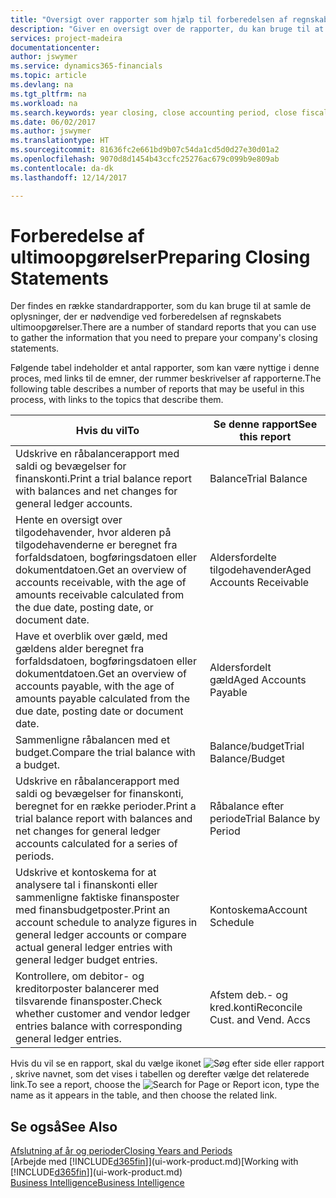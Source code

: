 ```yaml
---
title: "Oversigt over rapporter som hjælp til forberedelsen af regnskabsafslutning | Microsoft Docs"
description: "Giver en oversigt over de rapporter, du kan bruge til at samle oplysninger til udarbejdelse af virksomhedens ultimoopgørelser ved regnskabsårets afslutning."
services: project-madeira
documentationcenter: 
author: jswymer
ms.service: dynamics365-financials
ms.topic: article
ms.devlang: na
ms.tgt_pltfrm: na
ms.workload: na
ms.search.keywords: year closing, close accounting period, close fiscal year, aging, creditor payments, vendor payments, assets, liabilities, equity, analysis, reporting, financial report, business intelligence, BI, Power Bi, KPI
ms.date: 06/02/2017
ms.author: jswymer
ms.translationtype: HT
ms.sourcegitcommit: 81636fc2e661bd9b07c54da1cd5d0d27e30d01a2
ms.openlocfilehash: 9070d8d1454b43ccfc25276ac679c099b9e809ab
ms.contentlocale: da-dk
ms.lasthandoff: 12/14/2017

---
```

# <a name="preparing-closing-statements"></a><span data-ttu-id="bb1a1-103">Forberedelse af ultimoopgørelser</span><span class="sxs-lookup"><span data-stu-id="bb1a1-103">Preparing Closing Statements</span></span>
<span data-ttu-id="bb1a1-104">Der findes en række standardrapporter, som du kan bruge til at samle de oplysninger, der er nødvendige ved forberedelsen af regnskabets ultimoopgørelser.</span><span class="sxs-lookup"><span data-stu-id="bb1a1-104">There are a number of standard reports that you can use to gather the information that you need to prepare your company's closing statements.</span></span>

<span data-ttu-id="bb1a1-105">Følgende tabel indeholder et antal rapporter, som kan være nyttige i denne proces, med links til de emner, der rummer beskrivelser af rapporterne.</span><span class="sxs-lookup"><span data-stu-id="bb1a1-105">The following table describes a number of reports that may be useful in this process, with links to the topics that describe them.</span></span>

| <span data-ttu-id="bb1a1-106">Hvis du vil</span><span class="sxs-lookup"><span data-stu-id="bb1a1-106">To</span></span> | <span data-ttu-id="bb1a1-107">Se denne rapport</span><span class="sxs-lookup"><span data-stu-id="bb1a1-107">See this report</span></span> |
| --- | --- |
| <span data-ttu-id="bb1a1-108">Udskrive en råbalancerapport med saldi og bevægelser for finanskonti.</span><span class="sxs-lookup"><span data-stu-id="bb1a1-108">Print a trial balance report with balances and net changes for general ledger accounts.</span></span> |<span data-ttu-id="bb1a1-109">Balance</span><span class="sxs-lookup"><span data-stu-id="bb1a1-109">Trial Balance</span></span> |
| <span data-ttu-id="bb1a1-110">Hente en oversigt over tilgodehavender, hvor alderen på tilgodehavenderne er beregnet fra forfaldsdatoen, bogføringsdatoen eller dokumentdatoen.</span><span class="sxs-lookup"><span data-stu-id="bb1a1-110">Get an overview of accounts receivable, with the age of amounts receivable calculated from the due date, posting date, or document date.</span></span> |<span data-ttu-id="bb1a1-111">Aldersfordelte tilgodehavender</span><span class="sxs-lookup"><span data-stu-id="bb1a1-111">Aged Accounts Receivable</span></span> |
| <span data-ttu-id="bb1a1-112">Have et overblik over gæld, med gældens alder beregnet fra forfaldsdatoen, bogføringsdatoen eller dokumentdatoen.</span><span class="sxs-lookup"><span data-stu-id="bb1a1-112">Get an overview of accounts payable, with the age of amounts payable calculated from the due date, posting date or document date.</span></span> |<span data-ttu-id="bb1a1-113">Aldersfordelt gæld</span><span class="sxs-lookup"><span data-stu-id="bb1a1-113">Aged Accounts Payable</span></span> |
| <span data-ttu-id="bb1a1-114">Sammenligne råbalancen med et budget.</span><span class="sxs-lookup"><span data-stu-id="bb1a1-114">Compare the trial balance with a budget.</span></span> |<span data-ttu-id="bb1a1-115">Balance/budget</span><span class="sxs-lookup"><span data-stu-id="bb1a1-115">Trial Balance/Budget</span></span> |
| <span data-ttu-id="bb1a1-116">Udskrive en råbalancerapport med saldi og bevægelser for finanskonti, beregnet for en række perioder.</span><span class="sxs-lookup"><span data-stu-id="bb1a1-116">Print a trial balance report with balances and net changes for general ledger accounts calculated for a series of periods.</span></span> |<span data-ttu-id="bb1a1-117">Råbalance efter periode</span><span class="sxs-lookup"><span data-stu-id="bb1a1-117">Trial Balance by Period</span></span> |
| <span data-ttu-id="bb1a1-118">Udskrive et kontoskema for at analysere tal i finanskonti eller sammenligne faktiske finansposter med finansbudgetposter.</span><span class="sxs-lookup"><span data-stu-id="bb1a1-118">Print an account schedule to analyze figures in general ledger accounts or compare actual general ledger entries with general ledger budget entries.</span></span> |<span data-ttu-id="bb1a1-119">Kontoskema</span><span class="sxs-lookup"><span data-stu-id="bb1a1-119">Account Schedule</span></span> |
| <span data-ttu-id="bb1a1-120">Kontrollere, om debitor- og kreditorposter balancerer med tilsvarende finansposter.</span><span class="sxs-lookup"><span data-stu-id="bb1a1-120">Check whether customer and vendor ledger entries balance with corresponding general ledger entries.</span></span> |<span data-ttu-id="bb1a1-121">Afstem deb.- og kred.konti</span><span class="sxs-lookup"><span data-stu-id="bb1a1-121">Reconcile Cust. and Vend. Accs</span></span> |

<span data-ttu-id="bb1a1-122">Hvis du vil se en rapport, skal du vælge ikonet ![Søg efter side eller rapport](media/ui-search/search_small.png "Ikonet Søg efter side eller rapport"), skrive navnet, som det vises i tabellen og derefter vælge det relaterede link.</span><span class="sxs-lookup"><span data-stu-id="bb1a1-122">To see a report, choose the ![Search for Page or Report](media/ui-search/search_small.png "Search for Page or Report icon") icon, type the name as it appears in the table, and then choose the related link.</span></span>

## <a name="see-also"></a><span data-ttu-id="bb1a1-123">Se også</span><span class="sxs-lookup"><span data-stu-id="bb1a1-123">See Also</span></span>
[<span data-ttu-id="bb1a1-124">Afslutning af år og perioder</span><span class="sxs-lookup"><span data-stu-id="bb1a1-124">Closing Years and Periods</span></span>](year-close-years-periods.md)  
<span data-ttu-id="bb1a1-125">[Arbejde med [!INCLUDE[d365fin](includes/d365fin_md.md)]](ui-work-product.md)</span><span class="sxs-lookup"><span data-stu-id="bb1a1-125">[Working with [!INCLUDE[d365fin](includes/d365fin_md.md)]](ui-work-product.md)</span></span>  
[<span data-ttu-id="bb1a1-126">Business Intelligence</span><span class="sxs-lookup"><span data-stu-id="bb1a1-126">Business Intelligence</span></span>](bi.md)

